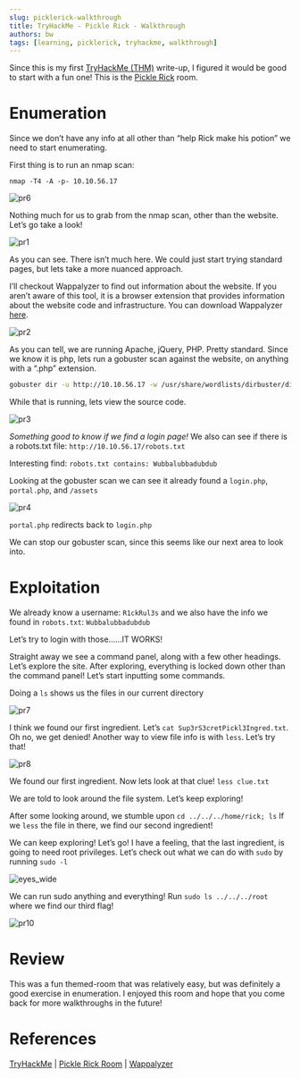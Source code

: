 ```yaml
---
slug: picklerick-walkthrough
title: TryHackMe - Pickle Rick - Walkthrough
authors: bw
tags: [learning, picklerick, tryhackme, walkthrough]
---
```


Since this is my first [TryHackMe (THM)][thm] write-up, I figured it would be good to start with a fun one! This is the [Pickle Rick][picklerick] room.

# Enumeration
Since we don’t have any info at all other than “help Rick make his potion” we need to start enumerating.

First thing is to run an nmap scan:

`nmap -T4 -A -p- 10.10.56.17`

![pr6](/static/img/thm/picklerick/pr6.png)

Nothing much for us to grab from the nmap scan, other than the website. Let’s go take a look!

![pr1](/static/img/thm/picklerick/pr1.webp)

As you can see. There isn’t much here. We could just start trying standard pages, but lets take a more nuanced approach.

I’ll checkout Wappalyzer to find out information about the website. If you aren’t aware of this tool, it is a browser extension that provides information about the website code and infrastructure. You can download Wappalyzer [here][wappalyzer].

![pr2](/static/img/thm/picklerick/pr2.png)

As you can tell, we are running Apache, jQuery, PHP. Pretty standard. Since we know it is php, lets run a gobuster scan against the website, on anything with a “.php” extension.

```bash
gobuster dir -u http://10.10.56.17 -w /usr/share/wordlists/dirbuster/directory-list-2.3-small.txt -x php
```

While that is running, lets view the source code.

![pr3](/static/img/thm/picklerick/pr3.png)

*Something good to know if we find a login page!*
We also can see if there is a robots.txt file: `http://10.10.56.17/robots.txt`

Interesting find: `robots.txt contains: Wubbalubbadubdub`

Looking at the gobuster scan we can see it already found a `login.php`, `portal.php`, and `/assets`

![pr4](/static/img/thm/picklerick/pr4.png)

`portal.php` redirects back to `login.php`

We can stop our gobuster scan, since this seems like our next area to look into.

# Exploitation
We already know a username: `R1ckRul3s` and we also have the info we found in `robots.txt`: `Wubbalubbadubdub`

Let’s try to login with those……IT WORKS!

Straight away we see a command panel, along with a few other headings. Let’s explore the site. After exploring, everything is locked down other than the command panel! Let’s start inputting some commands.

Doing a `ls` shows us the files in our current directory

![pr7](/static/img/thm/picklerick/pr7.png)

I think we found our first ingredient. Let’s `cat Sup3rS3cretPickl3Ingred.txt`. Oh no, we get denied! Another way to view file info is with `less`. Let’s try that!

![pr8](/static/img/thm/picklerick/pr8.png)

We found our first ingredient. Now lets look at that clue! `less clue.txt`

We are told to look around the file system. Let’s keep exploring!

After some looking around, we stumble upon `cd ../../../home/rick; ls` If we `less` the file in there, we find our second ingredient!


We can keep exploring! Let’s go! I have a feeling, that the last ingredient, is going to need root privileges. Let’s check out what we can do with `sudo` by running `sudo -l`

![eyes_wide](/static/img/thm/picklerick/eyes_wide.gif)

We can run sudo anything and everything! Run `sudo ls ../../../root` where we find our third flag!

![pr10](/static/img/thm/picklerick/pr10.png)

# Review
This was a fun themed-room that was relatively easy, but was definitely a good exercise in enumeration. I enjoyed this room and hope that you come back for more walkthroughs in the future!

# References
[TryHackMe][thm] | [Pickle Rick Room][picklerick] | [Wappalyzer][wappalyzer]

[thm]: https://tryhackme.com
[picklerick]: https://tryhackme.com/r/room/picklerick
[wappalyzer]: https://www.wappalyzer.com/apps/